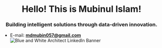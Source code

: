 

<h1 align="center">Hello! This is Mubinul Islam!</h1>
<h3 align="center">Building intelligent solutions through data-driven innovation.</h3>

- E-mail: **mdmubin057@gmail.com**
![Blue and White Architect LinkedIn Banner](https://github.com/user-attachments/assets/6a902d7b-644e-47c7-b6f9-6534b4f7de0b)
